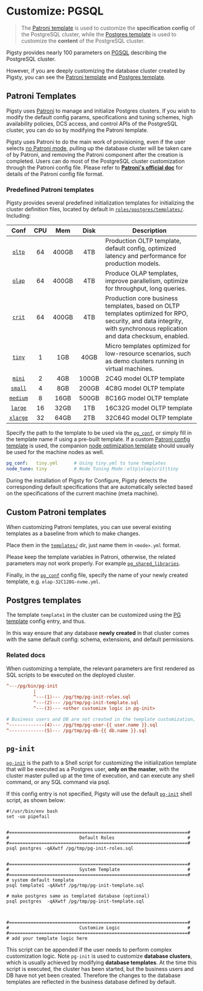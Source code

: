 # Customize: PGSQL

> The [Patroni template](#Patorni-templates) is used to customize the **specification config** of the PostgreSQL cluster, while the [Postgres template](#Postgres-templates) is used to customize the **content** of the PostgreSQL cluster.

Pigsty provides nearly 100 parameters on [PGSQL](v-pgsql.md) describing the PostgreSQL cluster.

However, if you are deeply customizing the database cluster created by Pigsty, you can see the [Patroni template](#Patroni-templates) and [Postgres template](#Postgres-templates).



## Patroni Templates

Pigsty uses [Patroni](https://github.com/zalando/patroni) to manage and initialize Postgres clusters.
If you wish to modify the default config params, specifications and tuning schemes, high availability policies, DCS access, and control APIs of the PostgreSQL cluster, you can do so by modifying the Patroni template.

Pigsty uses Patroni to do the main work of provisioning, even if the user selects [no Patroni mode](v-pgsql.md#patroni_mode), pulling up the database cluster will be taken care of by Patroni, and removing the Patroni component after the creation is completed.
Users can do most of the PostgreSQL cluster customization through the Patroni config file. Please refer to [**Patroni's official doc**](https://patroni.readthedocs.io/en/latest/SETTINGS.) for details of the Patroni config file format. 


### Predefined Patroni templates

Pigsty provides several predefined initialization templates for initializing the cluster definition files, located by default in [`roles/postgres/templates/`](https://github.com/Vonng/pigsty/tree/master/roles/postgres/templates). Including:


|     Conf     | CPU  |  Mem  | Disk  | Description |
| :--------------: | :--: | :---: | :---: | ----- |
|     [`oltp`](https://github.com/Vonng/pigsty/blob/master/roles/postgres/templates/oltp.yml)           |  64  | 400GB |  4TB  |  Production OLTP template, default config, optimized latency and performance for production models.  |
|     [`olap`](https://github.com/Vonng/pigsty/blob/master/roles/postgres/templates/olap.yml)           |  64  | 400GB |  4TB  |  Produce OLAP templates, improve parallelism, optimize for throughput, long queries.  |
|     [`crit`](https://github.com/Vonng/pigsty/blob/master/roles/postgres/templates/crit.yml)           |  64  | 400GB |  4TB  |  Production core business templates, based on OLTP templates optimized for RPO, security, and data integrity, with synchronous replication and data checksum, enabled.  |
|     [`tiny`](https://github.com/Vonng/pigsty/blob/master/roles/postgres/templates/tiny.yml)      |  1   |  1GB  | 40GB  | Micro templates optimized for low-resource scenarios, such as demo clusters running in virtual machines. |
|     [`mini`](https://github.com/Vonng/pigsty/blob/master/roles/postgres/templates/mini.yml)      |  2   |  4GB  | 100GB | 2C4G model OLTP template |
|     [`small`](https://github.com/Vonng/pigsty/blob/master/roles/postgres/templates/small.yml)      |  4   |  8GB  | 200GB | 4C8G model OLTP template |
|     [`medium`](https://github.com/Vonng/pigsty/blob/master/roles/postgres/templates/medium.yml)     |  8   | 16GB  | 500GB | 8C16G model OLTP template |
|     [`large`](https://github.com/Vonng/pigsty/blob/master/roles/postgres/templates/large.yml)      |  16  | 32GB  |  1TB  |  16C32G model OLTP template  |
|     [`xlarge`](https://github.com/Vonng/pigsty/blob/master/roles/postgres/templates/xlarge.yml)     |  32  | 64GB  |  2TB  |  32C64G model OLTP template  |


Specify the path to the template to be used via the [`pg_conf`](v-pgsql.md#pg_conf), or simply fill in the template name if using a pre-built template. If a custom [Patroni config template](v-pgsql.md#pg_conf) is used, the companion [node optimization template](v-nodes.md#node_tune) should usually be used for the machine nodes as well.

```yaml
pg_conf:   tiny.yml      # Using tiny.yml to tune templates
node_tune: tiny          # Node Tuning Mode：oltp|olap|crit|tiny
```

During the installation of Pigsty for Configure, Pigsty detects the corresponding default specifications that are automatically selected based on the specifications of the current machine (meta machine).



## Custom Patroni templates

When customizing Patroni templates, you can use several existing templates as a baseline from which to make changes.

Place them in the [`templates/`](https://github.com/Vonng/pigsty/tree/master/roles/postgres/templates) dir, just name them in `<mode>.yml` format.

Please keep the template variables in Patroni, otherwise, the related parameters may not work properly. For example [`pg_shared_libraries`](v-pgsql.md#pg_shared_libraries).

Finally, in the [`pg_conf`](v-pgsql.md#pg_conf) config file, specify the name of your newly created template, e.g. `olap-32C128G-nvme.yml`.

## Postgres templates

The template `template1` in the cluster can be customized using the [PG template](v-pgsql.md) config entry, and thus.

In this way ensure that any database **newly created** in that cluster comes with the same default config: schema, extensions, and default permissions.


### Related docs

When customizing a template, the relevant parameters are first rendered as SQL scripts to be executed on the deployed cluster.


```ini
^---/pg/bin/pg-init
          |
          ^---(1)--- /pg/tmp/pg-init-roles.sql
          ^---(2)--- /pg/tmp/pg-init-template.sql
          ^---(3)--- <other customize logic in pg-init>

# Business users and DB are not created in the template customization, but are listed here.
^-------------(4)--- /pg/tmp/pg-user-{{ user.name }}.sql
^-------------(5)--- /pg/tmp/pg-db-{{ db.name }}.sql
```

## `pg-init`

[`pg-init`](v-pgsql.md#pg_init) is the path to a Shell script for customizing the initialization template that will be executed as a Postgres user, **only on the master**, with the cluster master pulled up at the time of execution, and can execute any shell command, or any SQL command via psql.

If this config entry is not specified, Pigsty will use the default [`pg-init`](https://github.com/Vonng/pigsty/blob/master/roles/postgres/templates/pg-init) shell script, as shown below:

```shell
#!/usr/bin/env bash
set -uo pipefail


#==================================================================#
#                          Default Roles                           #
#==================================================================#
psql postgres -qAXwtf /pg/tmp/pg-init-roles.sql


#==================================================================#
#                          System Template                         #
#==================================================================#
# system default template
psql template1 -qAXwtf /pg/tmp/pg-init-template.sql

# make postgres same as templated database (optional)
psql postgres  -qAXwtf /pg/tmp/pg-init-template.sql



#==================================================================#
#                          Customize Logic                         #
#==================================================================#
# add your template logic here
```

This script can be appended if the user needs to perform complex customization logic. Note `pg-init` is used to customize **database clusters**, which is usually achieved by modifying **database templates**. At the time this script is executed, the cluster has been started, but the business users and DB have not yet been created. Therefore the changes to the database templates are reflected in the business database defined by default.

